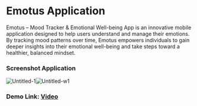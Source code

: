 # Emotus Application

Emotus – Mood Tracker & Emotional Well-being App is an innovative mobile application designed to help users understand and manage their emotions. By tracking mood patterns over time, Emotus empowers individuals to gain deeper insights into their emotional well-being and take steps toward a healthier, balanced mindset.

### Screenshot Application
![Untitled-1](https://github.com/user-attachments/assets/0fb357fd-cf00-4d3d-819f-3fd218c1fca5)![Untitled-w1](https://github.com/user-attachments/assets/54d31e23-2b4b-449d-ac6b-54b986bfca66)

### Demo Link: [Video](https://youtube.com/shorts/6QWA_M0zoT8)


